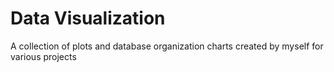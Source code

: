 # Data Visualization
A collection of plots and database organization charts created by myself for various projects
